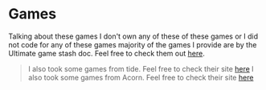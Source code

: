 # Games

Talking about these games I don't own any of these of these games or I did not code for any of these games majority of the games I provide are by the Ultimate game stash doc. Feel free to check them out [here](https://docs.google.com/document/d/1_FmH3BlSBQI7FGgAQL59-ZPe8eCxs35wel6JUyVaG8Q/edit?tab=t.0).

> I also took some games from tide. Feel free to check their site [here](https://tide-tau.vercel.app/)
> I also took some games from Acorn. Feel free to check their site [here](https://the-acornz.github.io/)
